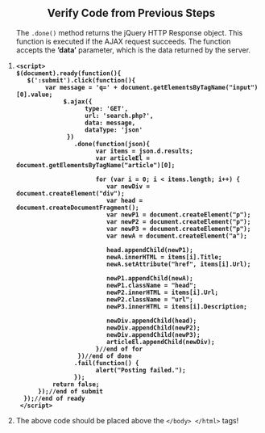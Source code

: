 <center><h2>Verify Code from Previous Steps</h2></center>

<ol>

The <code>.done()</code> method returns the jQuery HTTP Response object. This function is executed if the AJAX request succeeds. The function accepts the <b>’data’</b> parameter, which is the data returned by the server.
<li>
<b><pre><code>&ltscript><br>$(document).ready(function(){
   $(':submit').click(function(){ 
        var message = 'q=' + document.getElementsByTagName("input")[0].value;  
             $.ajax({
                   type: 'GET',
                   url: 'search.php?',
                   data: message,   
                   dataType: 'json'
              })
                .done(function(json){                   
                      var items = json.d.results;
                      var articleEl = document.getElementsByTagName("article")[0];<br>
                      for (var i = 0; i < items.length; i++) {
                         var newDiv = document.createElement("div");
                         var head = document.createDocumentFragment();
                         var newP1 = document.createElement("p");
                         var newP2 = document.createElement("p");
                         var newP3 = document.createElement("p");
                         var newA = document.createElement("a");<br>
                         head.appendChild(newP1);
                         newA.innerHTML = items[i].Title;
                         newA.setAttribute("href", items[i].Url);<br>
                         newP1.appendChild(newA);
                         newP1.className = "head";
                         newP2.innerHTML = items[i].Url;
                         newP2.className = "url";
                         newP3.innerHTML = items[i].Description;<br>
                         newDiv.appendChild(head);
                         newDiv.appendChild(newP2);
                         newDiv.appendChild(newP3);
                         articleEl.appendChild(newDiv);
                      }//end of for                   
                 })//end of done               
                .fail(function() {
                      alert("Posting failed.");              
                });            
          return false;
      });//end of submit
  });//end of ready      
 &lt/script>  
</code></pre></b>
</li>

<li>The above code should be placed above the <code>&lt/body> &lt/html></code> tags!</li>

</ol>


